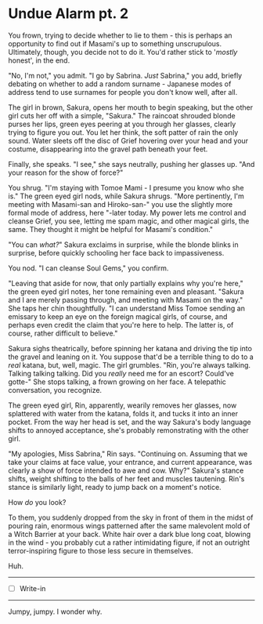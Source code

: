 # Undue Alarm pt. 2

You frown, trying to decide whether to lie to them - this is perhaps an opportunity to find out if Masami's up to something unscrupulous. Ultimately, though, you decide not to do it. You'd rather stick to '*mostly* honest', in the end.

"No, I'm not," you admit. "I go by Sabrina. *Just* Sabrina," you add, briefly debating on whether to add a random surname - Japanese modes of address tend to use surnames for people you don't know well, after all.

The girl in brown, Sakura, opens her mouth to begin speaking, but the other girl cuts her off with a simple, "Sakura." The raincoat shrouded blonde purses her lips, green eyes peering at you through her glasses, clearly trying to figure you out. You let her think, the soft patter of rain the only sound. Water sleets off the disc of Grief hovering over your head and your costume, disappearing into the gravel path beneath your feet.

Finally, she speaks. "I see," she says neutrally, pushing her glasses up. "And your reason for the show of force?"

You shrug. "I'm staying with Tomoe Mami - I presume you know who she is." The green eyed girl nods, while Sakura shrugs. "More pertinently, I'm meeting with Masami-san and Hiroko-san-" you use the slightly more formal mode of address, here "-later today. My power lets me control and cleanse Grief, you see, letting me spam magic, and other magical girls, the same. They thought it might be helpful for Masami's condition."

"You can *what?*" Sakura exclaims in surprise, while the blonde blinks in surprise, before quickly schooling her face back to impassiveness.

You nod. "I can cleanse Soul Gems," you confirm.

"Leaving that aside for now, that only partially explains why you're here," the green eyed girl notes, her tone remaining even and pleasant. "Sakura and I are merely passing through, and meeting with Masami on the way." She taps her chin thoughtfully. "I can understand Miss Tomoe sending an emissary to keep an eye on the foreign magical girls, of course, and perhaps even credit the claim that you're here to help. The latter is, of course, rather difficult to believe."

Sakura sighs theatrically, before spinning her katana and driving the tip into the gravel and leaning on it. You suppose that'd be a terrible thing to do to a *real* katana, but, well, magic. The girl grumbles. "Rin, you're always talking. Talking talking talking. Did you *really* need me for an escort? Could've gotte-" She stops talking, a frown growing on her face. A telepathic conversation, you recognize.

The green eyed girl, Rin, apparently, wearily removes her glasses, now splattered with water from the katana, folds it, and tucks it into an inner pocket. From the way her head is set, and the way Sakura's body language shifts to annoyed acceptance, she's probably remonstrating with the other girl.

"My apologies, Miss Sabrina," Rin says. "Continuing on. Assuming that we take your claims at face value, your entrance, and current appearance, was clearly a show of force intended to awe and cow. Why?" Sakura's stance shifts, weight shifting to the balls of her feet and muscles tautening. Rin's stance is similarly light, ready to jump back on a moment's notice.

How *do* you look?

To them, you suddenly dropped from the sky in front of them in the midst of pouring rain, enormous wings patterned after the same malevolent mold of a Witch Barrier at your back. White hair over a dark blue long coat, blowing in the wind - you probably cut a rather intimidating figure, if not an outright terror-inspiring figure to those less secure in themselves.

Huh.

---

- [ ] Write-in

---

Jumpy, jumpy. I wonder why.
